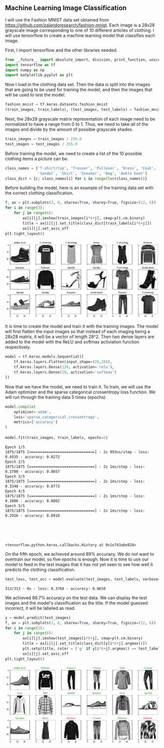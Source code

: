## Machine Learning Image Classification
I will use the Fashion MNIST data set obtained from https://github.com/zalandoresearch/fashion-mnist.  Each image is a 28x28 grayscale image corresponding to one of 10 different articles of clothing.  I will use tensorflow to create a machine learning model that classifies each image.

First, I import tensorflow and the other libraries needed.


```python
from __future__ import absolute_import, division, print_function, unicode_literals
import tensorflow as tf
import numpy as np
import matplotlib.pyplot as plt
```

Now I load in the clothing data set.  Then the data is split into the images that are going to be used for training the model, and then the images that will be used to test the model.


```python
fashion_mnist = tf.keras.datasets.fashion_mnist
(train_images, train_labels), (test_images, test_labels) = fashion_mnist.load_data()
```

Next, the 28x28 grayscale matrix representation of each image need to be normalized to have a range from 0 to 1.  Thus, we need to take all of the images and divide by the amount of possible grayscale shades.


```python
train_images = train_images / 255.0
test_images = test_images / 255.0
```

Before training the model, we need to create a list of the 10 possible clothing items a picture can be.


```python
class_names = ['T-shirt/top', 'Trouser', 'Pullover', 'Dress', 'Coat',
               'Sandal', 'Shirt', 'Sneaker', 'Bag', 'Ankle boot']
class_dict = {i: class_names[i] for i in range(len(class_names))}
```

Before building the model, here is an example of the training data set with the correct clothing classification. 


```python
f, ax = plt.subplots(3, 6, sharex=True, sharey=True, figsize=(12, 6))
for i in range(3):
    for j in range(6):
        ax[i][j].imshow(train_images[i*6+j], cmap=plt.cm.binary)
        title = ax[i][j].set_title(class_dict[train_labels[i*6+j]])
        ax[i][j].set_axis_off
plt.tight_layout()
```


![png](output_9_0.png)


It is time to create the model and train it with the training images.  The model will first flatten the input images so that instead of each imaging being a 28x28 matrix, it will be a vector of length 28^2.  Then two dense layers are added to the model with the ReLU and softmax activiation function respectively.


```python
model = tf.keras.models.Sequential([
    tf.keras.layers.Flatten(input_shape=(28,28)),
    tf.keras.layers.Dense(128, activation='relu'),
    tf.keras.layers.Dense(10, activation='softmax')
])
```

Now that we have the model, we need to train it.  To train, we will use the Adam optimizer and the sparse categorical crossentropy loss function.  We will run through the training data 5 times (epochs).


```python
model.compile(
    optimizer='adam',
    loss='sparse_categorical_crossentropy',
    metrics=['accuracy']
)

model.fit(train_images, train_labels, epochs=5)
```

    Epoch 1/5
    1875/1875 [==============================] - 2s 993us/step - loss: 0.4935 - accuracy: 0.8272
    Epoch 2/5
    1875/1875 [==============================] - 2s 1ms/step - loss: 0.3700 - accuracy: 0.8657
    Epoch 3/5
    1875/1875 [==============================] - 2s 1ms/step - loss: 0.3348 - accuracy: 0.8773
    Epoch 4/5
    1875/1875 [==============================] - 2s 1ms/step - loss: 0.3086 - accuracy: 0.8862
    Epoch 5/5
    1875/1875 [==============================] - 2s 1ms/step - loss: 0.2926 - accuracy: 0.8918
    




    <tensorflow.python.keras.callbacks.History at 0x1e743abe828>



On the fifth epoch, we achieved around 89% accuracy. We do not want to overtrain our model, so five epochs is enough.  Now it is time to use our model to feed in the test images that it has not yet seen to see how well it predicts the clothing classification. 


```python
test_loss, test_acc = model.evaluate(test_images, test_labels, verbose=2)
```

    313/313 - 0s - loss: 0.3768 - accuracy: 0.8658
    

We achieved 86.7% accuracy on the test data.  We can display the test images and the model's classification as the title.  If the model guessed incorrect, it will be labeled as read.


```python
y = model.predict(test_images)
f, ax = plt.subplots(3, 6, sharex=True, sharey=True, figsize=(12, 6))
for i in range(3):
    for j in range(6):
        ax[i][j].imshow(test_images[i*6+j], cmap=plt.cm.binary)
        title = ax[i][j].set_title(class_dict[y[i*6+j].argmax()])
        plt.setp(title, color = ('g' if y[i*6+j].argmax() == test_labels[i*6+j] else 'r'))
        ax[i][j].set_axis_off
plt.tight_layout()
```


![png](output_17_0.png)

